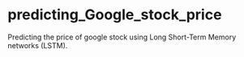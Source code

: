 # predicting_Google_stock_price
Predicting  the price of google stock using Long Short-Term Memory networks (LSTM).
